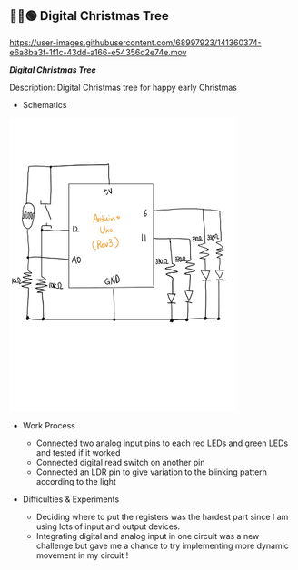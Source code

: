 ## 🎄🔴🟢 Digital Christmas Tree





https://user-images.githubusercontent.com/68997923/141360374-e6a8ba3f-1f1c-43dd-a166-e54356d2e74e.mov




***Digital Christmas Tree***

Description: Digital Christmas tree for happy early Christmas

- Schematics
<img src="digital_xmas_tree_schematics.jpg" width=400px/>

- Work Process
  - Connected two analog input pins to each red LEDs and green LEDs and tested if it worked
  - Connected digital read switch on another pin
  - Connected an LDR pin to give variation to the blinking pattern according to the light

- Difficulties & Experiments
  -  Deciding where to put the registers was the hardest part since I am using lots of input and output devices.
  -  Integrating digital and analog input in one circuit was a new challenge but gave me a chance to try implementing more dynamic movement in my circuit ! 
